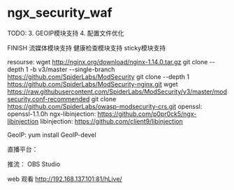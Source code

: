 # ngx_security_waf


TODO:
3. GEOIP模块支持
4. 配置文件优化

FINISH
流媒体模块支持
健康检查模块支持
sticky模块支持


resourse:
wget http://nginx.org/download/nginx-1.14.0.tar.gz
git clone --depth 1 -b v3/master --single-branch https://github.com/SpiderLabs/ModSecurity
git clone --depth 1 https://github.com/SpiderLabs/ModSecurity-nginx.git
wget https://raw.githubusercontent.com/SpiderLabs/ModSecurity/v3/master/modsecurity.conf-recommended
git clone https://github.com/SpiderLabs/owasp-modsecurity-crs.git
openssl: openssl-1.1.0h
ngx-libinjection: https://github.com/p0pr0ck5/ngx-libinjection
libinjection: https://github.com/client9/libinjection

GeoIP:
yum install GeoIP-devel 



直播平台：

推流：
OBS Studio

web 观看
http://192.168.137.101:81/hLive/

